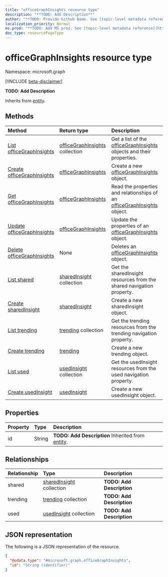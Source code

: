 ```yaml
---
title: "officeGraphInsights resource type"
description: "**TODO: Add Description**"
author: "**TODO: Provide Github Name. See [topic-level metadata reference](https://msgo.azurewebsites.net/add/document/guidelines/metadata.html#topic-level-metadata)**"
localization_priority: Normal
ms.prod: "**TODO: Add MS prod. See [topic-level metadata reference](https://msgo.azurewebsites.net/add/document/guidelines/metadata.html#topic-level-metadata)**"
doc_type: resourcePageType
---
```


# officeGraphInsights resource type

Namespace: microsoft.graph

[!INCLUDE [beta-disclaimer](../../includes/beta-disclaimer.md)]

**TODO: Add Description**


Inherits from [entity](../resources/entity.md).

## Methods
|Method|Return type|Description|
|:---|:---|:---|
|[List officeGraphInsights](../api/officegraphinsights-list.md)|[officeGraphInsights](../resources/officegraphinsights.md) collection|Get a list of the [officeGraphInsights](../resources/officegraphinsights.md) objects and their properties.|
|[Create officeGraphInsights](../api/officegraphinsights-create.md)|[officeGraphInsights](../resources/officegraphinsights.md)|Create a new [officeGraphInsights](../resources/officegraphinsights.md) object.|
|[Get officeGraphInsights](../api/officegraphinsights-get.md)|[officeGraphInsights](../resources/officegraphinsights.md)|Read the properties and relationships of an [officeGraphInsights](../resources/officegraphinsights.md) object.|
|[Update officeGraphInsights](../api/officegraphinsights-update.md)|[officeGraphInsights](../resources/officegraphinsights.md)|Update the properties of an [officeGraphInsights](../resources/officegraphinsights.md) object.|
|[Delete officeGraphInsights](../api/officegraphinsights-delete.md)|None|Deletes an [officeGraphInsights](../resources/officegraphinsights.md) object.|
|[List shared](../api/officegraphinsights-list-shared.md)|[sharedInsight](../resources/sharedinsight.md) collection|Get the sharedInsight resources from the shared navigation property.|
|[Create sharedInsight](../api/officegraphinsights-post-shared.md)|[sharedInsight](../resources/sharedinsight.md)|Create a new sharedInsight object.|
|[List trending](../api/officegraphinsights-list-trending.md)|[trending](../resources/trending.md) collection|Get the trending resources from the trending navigation property.|
|[Create trending](../api/officegraphinsights-post-trending.md)|[trending](../resources/trending.md)|Create a new trending object.|
|[List used](../api/officegraphinsights-list-used.md)|[usedInsight](../resources/usedinsight.md) collection|Get the usedInsight resources from the used navigation property.|
|[Create usedInsight](../api/officegraphinsights-post-used.md)|[usedInsight](../resources/usedinsight.md)|Create a new usedInsight object.|

## Properties
|Property|Type|Description|
|:---|:---|:---|
|id|String|**TODO: Add Description** Inherited from [entity](../resources/entity.md).|

## Relationships
|Relationship|Type|Description|
|:---|:---|:---|
|shared|[sharedInsight](../resources/sharedinsight.md) collection|**TODO: Add Description**|
|trending|[trending](../resources/trending.md) collection|**TODO: Add Description**|
|used|[usedInsight](../resources/usedinsight.md) collection|**TODO: Add Description**|

## JSON representation
The following is a JSON representation of the resource.
<!-- {
  "blockType": "resource",
  "keyProperty": "id",
  "@odata.type": "microsoft.graph.officeGraphInsights",
  "baseType": "microsoft.graph.entity",
  "openType": false
}
-->
``` json
{
  "@odata.type": "#microsoft.graph.officeGraphInsights",
  "id": "String (identifier)"
}
```

